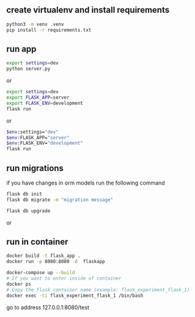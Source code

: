 ## create virtualenv and install requirements

```sh
python3 -m venv .venv
pip install -r requirements.txt
```

## run app
```sh
export settings=dev
python server.py
```
or
```sh
export settings=dev
export FLASK_APP=server
export FLASK_ENV=development
flask run
```

or
```sh
$env:settings="dev"
$env:FLASK_APP="server"
$env:FLASK_ENV="development"
flask run
```

## run migrations
if you have changes in orm models run the following command

```sh
flask db init
flask db migrate -m "migration message"

```

```sh
flask db upgrade
```
or

## run in container

```sh
docker build -t flask_app .
docker run -p 8080:8080 -d  flaskapp
```

```sh
docker-compose up --build
# If you want to enter inside of container
docker ps
# Copy the flask container name (example: flask_experiment_flask_1) 
docker exec -ti flask_experiment_flask_1 /bin/bash
```
go to address 127.0.0.1:8080/test 